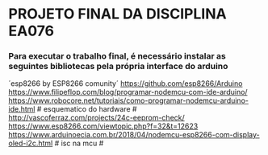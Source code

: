 # PROJETO FINAL DA DISCIPLINA EA076

### Para executar o trabalho final, é necessário instalar as seguintes bibliotecas pela própria interface do arduino

´esp8266 by ESP8266 comunity´
https://github.com/esp8266/Arduino
https://www.filipeflop.com/blog/programar-nodemcu-com-ide-arduino/
https://www.robocore.net/tutoriais/como-programar-nodemcu-arduino-ide.html  # esquematico do hardware #
http://vascoferraz.com/projects/24c-eeprom-check/
https://www.esp8266.com/viewtopic.php?f=32&t=12623
https://www.arduinoecia.com.br/2018/04/nodemcu-esp8266-com-display-oled-i2c.html  # isc na mcu #
